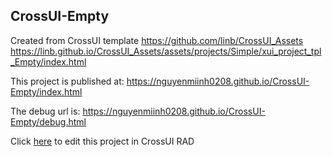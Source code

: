## CrossUI-Empty
Created from CrossUI template https://github.com/linb/CrossUI_Assets
                                                     https://linb.github.io/CrossUI_Assets/assets/projects/Simple/xui_project_tpl_Empty/index.html

This project is published at: https://nguyenmiinh0208.github.io/CrossUI-Empty/index.html

The debug url is: https://nguyenmiinh0208.github.io/CrossUI-Empty/debug.html

Click [here](https://crossui.com/RADGithub/#!from=github&owner=nguyenmiinh0208&repo=CrossUI-Empty) to edit this project in CrossUI RAD
